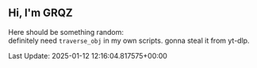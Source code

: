 ## Hi, I'm GRQZ
Here should be something random:  
definitely need `traverse_obj` in my own scripts. gonna steal it from yt-dlp.


Last Update: 2025-01-12 12:16:04.817575+00:00
